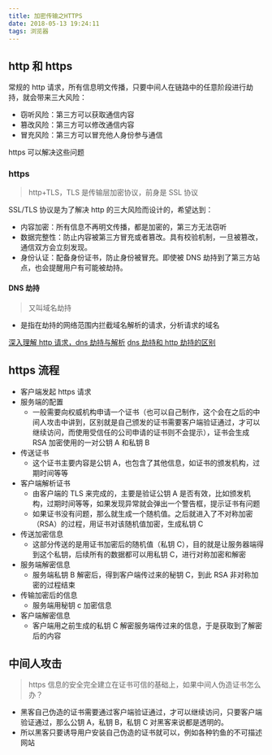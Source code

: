 ```yaml
---
title: 加密传输之HTTPS
date: 2018-05-13 19:24:11
tags: 浏览器
---
```


## http 和 https

常规的 http 请求，所有信息明文传播，只要中间人在链路中的任意阶段进行劫持，就会带来三大风险：

* 窃听风险：第三方可以获取通信内容
* 篡改风险：第三方可以修改通信内容
* 冒充风险：第三方可以冒充他人身份参与通信

https 可以解决这些问题

### https

> http+TLS，TLS 是传输层加密协议，前身是 SSL 协议

SSL/TLS 协议是为了解决 http 的三大风险而设计的，希望达到：

* 内容加密：所有信息不再明文传播，都是加密的，第三方无法窃听
* 数据完整性：防止内容被第三方冒充或者篡改。具有校验机制，一旦被篡改，通信双方会立刻发现。
* 身份认证：配备身份证书，防止身份被冒充。即使被 DNS 劫持到了第三方站点，也会提醒用户有可能被劫持。

#### DNS 劫持

> 又叫域名劫持

* 是指在劫持的网络范围内拦截域名解析的请求，分析请求的域名

[深入理解 http 请求，dns 劫持与解析](https://juejin.im/post/59ba146c6fb9a00a4636d8b6)
[dns 劫持和 http 劫持的区别](https://www.zhihu.com/question/27035513)

## https 流程

* 客户端发起 https 请求
* 服务端的配置
  * 一般需要向权威机构申请一个证书（也可以自己制作，这个会在之后的中间人攻击中讲到，区别就是自己颁发的证书需要客户端验证通过，才可以继续访问，而使用受信任的公司申请的证书则不会提示），证书会生成 RSA 加密使用的一对公钥 A 和私钥 B
* 传送证书
  * 这个证书主要内容是公钥 A，也包含了其他信息，如证书的颁发机构，过期时间等等
* 客户端解析证书
  * 由客户端的 TLS 来完成的，主要是验证公钥 A 是否有效，比如颁发机构，过期时间等等，如果发现异常就会弹出一个警告框，提示证书有问题
  * 如果证书没有问题，那么就生成一个随机值。之后就进入了不对称加密（RSA）的过程，用证书对该随机值加密，生成私钥 C
* 传送加密信息
  * 这部分传送的是用证书加密后的随机值（私钥 C），目的就是让服务器端得到这个私钥，后续所有的数据都可以用私钥 C，进行对称加密和解密
* 服务端解密信息
  * 服务端私钥 B 解密后，得到客户端传过来的秘钥 C，到此 RSA 非对称加密的过程结束
* 传输加密后的信息
  * 服务端用秘钥 c 加密信息
* 客户端解密信息
  * 客户端用之前生成的私钥 C 解密服务端传过来的信息，于是获取到了解密后的内容

## 中间人攻击

> https 信息的安全完全建立在证书可信的基础上，如果中间人伪造证书怎么办？

* 黑客自己伪造的证书需要通过客户端验证通过，才可以继续访问，只要客户端验证通过，那么公钥 A，私钥 B，私钥 C 对黑客来说都是透明的。
* 所以黑客只要诱导用户安装自己伪造的证书就可以，例如各种钓鱼的不可描述网站
